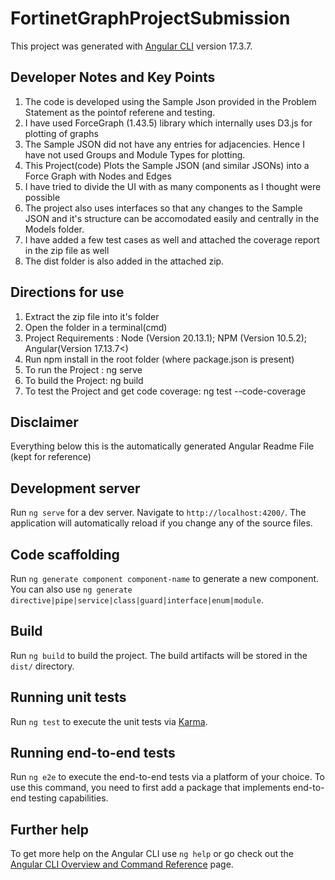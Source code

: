 # FortinetGraphProjectSubmission

This project was generated with [Angular CLI](https://github.com/angular/angular-cli) version 17.3.7.

## Developer Notes and Key Points
1.  The code is developed using the Sample Json provided in the Problem Statement as the pointof referene and testing.
2. I have used ForceGraph (1.43.5) library which internally uses D3.js for plotting of graphs
3. The Sample JSON did not have any entries for adjacencies. Hence I have not used Groups and Module Types for plotting.
4. This Project(code) Plots the Sample JSON (and similar JSONs) into a Force Graph with Nodes and Edges
5. I have tried to divide the UI with as many components as I thought were possible
6. The project also uses interfaces so that any changes to the Sample JSON and it's structure can be accomodated easily and centrally in the Models folder.
7. I have added a few test cases as well and attached the coverage report in the zip file as well
8. The dist folder is also added in the attached zip.


## Directions for use 
1. Extract the zip file into it's folder
2. Open the folder in a terminal(cmd)
3. Project Requirements : Node (Version 20.13.1); NPM (Version 10.5.2); Angular(Version 17.13.7<)
4. Run npm install in the root folder (where package.json is present)
5. To run the Project : ng serve
6. To build the Project: ng build
7. To test the Project and get code coverage: ng test --code-coverage


## Disclaimer
Everything below this is the automatically generated Angular Readme File (kept for reference)

## Development server

Run `ng serve` for a dev server. Navigate to `http://localhost:4200/`. The application will automatically reload if you change any of the source files.

## Code scaffolding

Run `ng generate component component-name` to generate a new component. You can also use `ng generate directive|pipe|service|class|guard|interface|enum|module`.

## Build

Run `ng build` to build the project. The build artifacts will be stored in the `dist/` directory.

## Running unit tests

Run `ng test` to execute the unit tests via [Karma](https://karma-runner.github.io).

## Running end-to-end tests

Run `ng e2e` to execute the end-to-end tests via a platform of your choice. To use this command, you need to first add a package that implements end-to-end testing capabilities.

## Further help

To get more help on the Angular CLI use `ng help` or go check out the [Angular CLI Overview and Command Reference](https://angular.io/cli) page.



